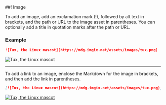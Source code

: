 ##! Image

To add an image, add an exclamation mark (!), followed by alt text in brackets, and the path or URL to the image asset in parentheses. You can optionally add a title in quotation marks after the path or URL.

### Example

```md
![Tux, the Linux mascot](https://mdg.imgix.net/assets/images/tux.png)
```
![Tux, the Linux mascot](https://mdg.imgix.net/assets/images/tux.png)

---

To add a link to an image, enclose the Markdown for the image in brackets, and then add the link in parentheses.

```md
[![Tux, the Linux mascot](https://mdg.imgix.net/assets/images/tux.png)](https://fr.wikipedia.org/wiki/Linux)
```

[![Tux, the Linux mascot](https://mdg.imgix.net/assets/images/tux.png)](https://fr.wikipedia.org/wiki/Linux)
